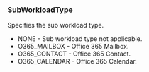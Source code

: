 ### SubWorkloadType
Specifies the sub workload type.

- NONE - Sub workload type not applicable.
- O365_MAILBOX - Office 365 Mailbox.
- O365_CONTACT - Office 365 Contact.
- O365_CALENDAR - Office 365 Calendar.
